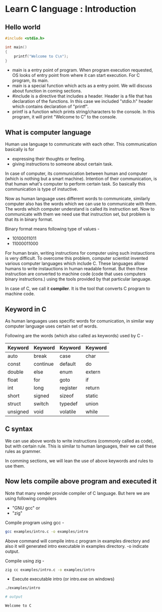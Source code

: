 # Learn C language : Introduction

## Hello world

``` examples/intro.c
#include <stdio.h>

int main()
{
    printf("Welcome to C\n");
}
```

- main is a entry point of program. When program execution requested, OS looks of entry point
    from where it can start execution. For C program, its main.
- main is a special function which acts as a entry point. We will discuss about function in coming sections.
- #include is a directive that includes a header. Header is a file that has declaration 
    of the functions. In this case we included "stdio.h" header which contains 
    declaration of "printf".
- printf is a function which prints string/characters to the console. In this program, 
    it will print "Welcome to C" to the console.


## What is computer language

Human use language to communicate with each other. This communication basically is for 
- expressing their thoughts or feeling. 
- giving instructions to someone about certain task.

In case of computer, its communication between human and computer (which is nothing but a smart machine).
Intention of their communication, is that human what's computer to perform certain task. So basically
this communication is type of instuctive.

Now as human language uses different words to communicate, similarly computer also has the words which
we can use to communicate with them. The words which computer understand is called its instruction set.
Now to communicate with them we need use that instruction set, but problem is that its in binary format.

Binary format means following type of values -
- 10100011011
- 11000011000

For human brain,  writing instructions for computer using such instauctions is 
very difficult. To overcome this problem, computer scientist invented various computer languages which 
include C. These languages allow humans to write instauctions in human readable format. But then these 
instruction are converted to machine code (code that uses computers binary instructions.) using the tools
provided by that particular language.

In case of C, we call it **compiler**. It is the tool that converts C program to machine code.

## Keyword in C

As human languages uses specific words for comunication, in similar way computer language uses 
certain set of words. 

Following are the words (which also called as keywords) used by C -

| Keyword|Keyword|Keyword|Keyword|
|---|---|---|---|
| auto|break|case|char|
| const|continue|default|do|
| double|else|enum|extern|
| float|for|goto|if|
| int|long|register|return|
| short|signed|sizeof	|static |
| struct|switch|typedef|union  |
| unsigned|void|volatile|while  |


## C syntax

We can use above words to write instructions (commonly called as code), but with certain rule.
This is similar to human languages, their we call these rules as grammer.

In comming sections, we will lean the use of above keywords and rules to use them.

## Now lets compile above program and executed it

Note that many vender provide compiler of C language. 
But here we are using following compilers 
- "GNU gcc" or 
- "zig"

Compile program using gcc -
``` sh
gcc examples/intro.c -o examples/intro
```
Above command will compile intro.c program in examples directory and also 
it will generated intro executable in examples directory. -o indicate output.

Compile using zig -
``` sh
zig cc examples/intro.c -o examples/intro
```

- Execute executable intro (or intro.exe on windows)

``` sh
./examples/intro

# output

Welcome to C

```

